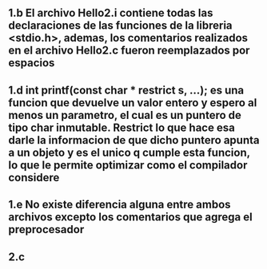 ## 1.b El archivo Hello2.i  contiene todas las declaraciones de las funciones de la libreria <stdio.h>, ademas, los comentarios realizados en el archivo Hello2.c fueron reemplazados por espacios
## 1.d int printf(const char * restrict s, ...); es una funcion que devuelve un valor entero y espero al menos un parametro, el cual es un puntero de tipo char inmutable. Restrict lo que hace esa darle la informacion de que dicho puntero apunta a un objeto y es el unico q cumple esta funcion, lo que le permite optimizar como el compilador considere
## 1.e No existe diferencia alguna entre ambos archivos excepto los comentarios que agrega el preprocesador
## 2.c 

